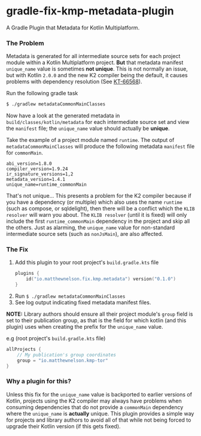 # gradle-fix-kmp-metadata-plugin

A Gradle Plugin that Metadata for Kotlin Multiplatform.

### The Problem

Metadata is generated for all intermediate source sets for each project module within a 
Kotlin Multiplatform project. **But** that metadata manifest `unique_name` value is sometimes 
**not unique**. This is not normally an issue, but with Kotlin `2.0.0` and the new K2 compiler 
being the default, it causes problems with dependency resolution (See [KT-66568][url-kt-66568]).

Run the following gradle task
```bash
$ ./gradlew metadataCommonMainClasses
```

Now have a look at the generated metadata in `build/classes/kotlin/metadata` for each
intermediate source set and view the `manifest` file; the `unique_name` value should actually 
be **unique**.

Take the example of a project module named `runtime`. The output of `metadataCommonMainClasses` 
will produce the following metadata `manifest` file for `commonMain`.

```none
abi_version=1.8.0
compiler_version=1.9.24
ir_signature_versions=1,2
metadata_version=1.4.1
unique_name=runtime_commonMain
```

That's not unique... This presents a problem for the K2 compiler because if you have a dependency
(or multiple) which also uses the name `runtime` (such as compose, or sqldelight), then 
there will be a conflict which the `KLIB resolver` will warn you about. The `KLIB resolver` (until 
it is fixed) will only include the first `runtime_commonMain` dependency in the project and skip 
all the others. Just as alarming, the `unique_name` value for non-standard intermediate source sets 
(such as `nonJsMain`), are also affected.

### The Fix

<!-- TAG_VERSION -->

 1) Add this plugin to your root project's `build.gradle.kts` file
    ```kotlin
    plugins {
        id("io.matthewnelson.fix.kmp.metadata") version("0.1.0")
    }
    ``` 
 2) Run `$ ./gradlew metadataCommonMainClasses`
 3) See log output indicating fixed metadata manifest files.

**NOTE:** Library authors should ensure all their project module's `group` field is 
set to their publication group, as that is the field for which kotlin (and this plugin) 
uses when creating the prefix for the `unique_name` value.

e.g (root project's `build.gradle.kts` file)
```kotlin
allProjects {
    // My publication's group coordinates
    group = "io.matthewnelson.kmp-tor"
}
```

### Why a plugin for this?

Unless this fix for the `unique_name` value is backported to earlier versions of Kotlin,
projects using the K2 compiler may always have problems when consuming dependencies that 
do not provide a `commonMain` dependency where the `unique_name` is **actually** unique. 
This plugin provides a simple way for projects and library authors to avoid all of that 
while not being forced to upgrade their Kotlin version (if this gets fixed).

[url-kt-66568]: https://youtrack.jetbrains.com/issue/KT-66568/
